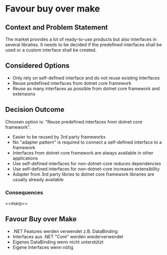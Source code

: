 # Favour buy over make

## Context and Problem Statement

The market provides a lot of ready-to-use products but also interfaces in several libraties. It needs to be decided if the predefined interfaces shall be used or a custom interface shall be created.

## Considered Options

* Only rely on self-defined interface and do not reuse existing interfaces
* Reuse predefined interfaces from dotnet core framework
* Reuse as many interfaces as possible from dotnet core framework and extensions

## Decision Outcome

Choosen option is: "Reuse predefined interfaces from dotnet core framework".

* Easier to be reused by 3rd party frameworks
* No "adapter pattern" is required to connect a self-defined interface to a framework
* Interfaces from dotnet core framework are always available in other applications
* Use self-defined interfaces for non-dotnet-core reduces dependencies
* Use self-defined interfaces for non-dotnet-core increases extensibility
* Adapter from 3rd party libries to dotnet core framework libraries are usually already available

### Consequences

==marp==
## Favour Buy over Make

- .NET Features werden verwendet z.B. DataBinding
- Interfaces aus .NET "Core" werden wiederverwendet
- Eigenes DataBinding wenn nicht unterstützt
- Eigene Interfaces wenn nötig
